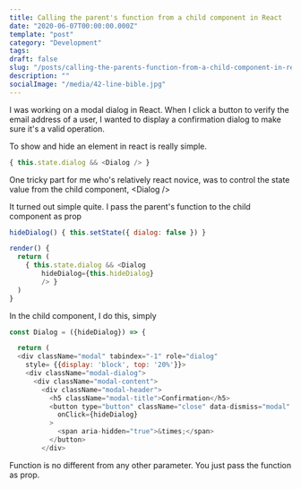 ```yaml
---
title: Calling the parent's function from a child component in React
date: "2020-06-07T00:00:00.000Z"
template: "post"
category: "Development"
tags:
draft: false
slug: "/posts/calling-the-parents-function-from-a-child-component-in-react/"
description: ""
socialImage: "/media/42-line-bible.jpg"
---
```

  

I was working on a modal dialog in React. When I click a button to verify the email address of a user, I wanted to display a confirmation dialog to make sure it's a valid operation. 

To show and hide an element in react is really simple. 

```javascript
{ this.state.dialog && <Dialog /> }
```

One tricky part for me who's relatively react novice, was to control the state value from the child component, &lt;Dialog /&gt;

It turned out simple quite. I pass the parent's function to the child component as prop

```javascript
hideDialog() { this.setState({ dialog: false }) }

render() {
  return (
    { this.state.dialog && <Dialog
        hideDialog={this.hideDialog}
        /> }
  )
}
```

In the child component, I do this, simply

```javascript
const Dialog = ({hideDialog}) => {

  return (
  <div className="modal" tabindex="-1" role="dialog"
    style= {{display: 'block', top: '20%'}}>
    <div className="modal-dialog">
      <div className="modal-content">
        <div className="modal-header">
          <h5 className="modal-title">Confirmation</h5>
          <button type="button" className="close" data-dismiss="modal" aria-label="Close"
            onClick={hideDialog}
          >
            <span aria-hidden="true">&times;</span>
          </button>
        </div>
```

Function is no different from any other parameter. You just pass the function as prop.

